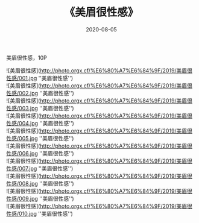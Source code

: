 ﻿---
layout: post
title: 《美眉很性感》
date: 2020-08-05
img: http://photo.orgx.cf/%E6%80%A7%E6%84%9F/2019/美眉很性感/000.jpg
tags: [美女,性感,泳衣]
---

美眉很性感，10P

![美眉很性感](http://photo.orgx.cf/%E6%80%A7%E6%84%9F/2019/美眉很性感/001.jpg ''美眉很性感'')<br>
![美眉很性感](http://photo.orgx.cf/%E6%80%A7%E6%84%9F/2019/美眉很性感/002.jpg ''美眉很性感'')<br>
![美眉很性感](http://photo.orgx.cf/%E6%80%A7%E6%84%9F/2019/美眉很性感/003.jpg ''美眉很性感'')<br>
![美眉很性感](http://photo.orgx.cf/%E6%80%A7%E6%84%9F/2019/美眉很性感/004.jpg ''美眉很性感'')<br>
![美眉很性感](http://photo.orgx.cf/%E6%80%A7%E6%84%9F/2019/美眉很性感/005.jpg ''美眉很性感'')<br>
![美眉很性感](http://photo.orgx.cf/%E6%80%A7%E6%84%9F/2019/美眉很性感/006.jpg ''美眉很性感'')<br>
![美眉很性感](http://photo.orgx.cf/%E6%80%A7%E6%84%9F/2019/美眉很性感/007.jpg ''美眉很性感'')<br>
![美眉很性感](http://photo.orgx.cf/%E6%80%A7%E6%84%9F/2019/美眉很性感/008.jpg ''美眉很性感'')<br>
![美眉很性感](http://photo.orgx.cf/%E6%80%A7%E6%84%9F/2019/美眉很性感/009.jpg ''美眉很性感'')<br>
![美眉很性感](http://photo.orgx.cf/%E6%80%A7%E6%84%9F/2019/美眉很性感/010.jpg ''美眉很性感'')<br>
